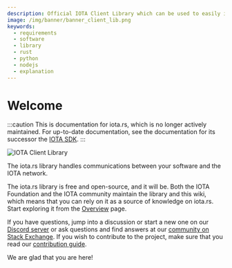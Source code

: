 ```yaml
---
description: Official IOTA Client Library which can be used to easily integrate an IOTA Client into your application
image: /img/banner/banner_client_lib.png
keywords:
  - requirements
  - software
  - library
  - rust
  - python
  - nodejs
  - explanation
---
```


# Welcome

:::caution
This is documentation for iota.rs, which is no longer actively maintained.
For up-to-date documentation, see the documentation for its successor the [IOTA SDK](/iota-sdk/welcome).
:::

![IOTA Client Library](/img/banner/banner_client_lib.png)

The iota.rs library handles communications between your software and the IOTA network.

The iota.rs library is free and open-source, and it will be. Both the IOTA Foundation and the IOTA community maintain
the library and this wiki, which means that you can rely on it as a source of knowledge on iota.rs. Start exploring it
from the [Overview](overview.md) page.

If you have questions, jump into a discussion or start a new one on our [Discord server](https://discord.iota.org) or
ask questions and find answers at our [community on Stack Exchange](https://iota.stackexchange.com/). If you wish to
contribute to the project, make sure that you read our [contribution guide](./contribute.md).

We are glad that you are here!
